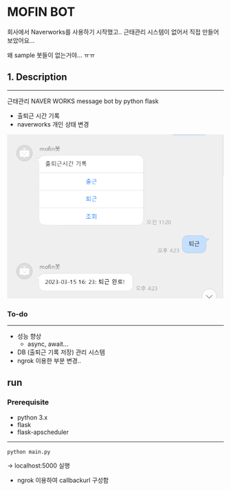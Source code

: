 # MOFIN BOT
회사에서 Naverworks를 사용하기 시작했고.. 근태관리 시스템이 없어서 직접 만들어 보았어요...
 
 왜 sample 봇들이 없는거야... ㅠㅠ



## 1. Description
------------------------
근태관리 NAVER WORKS message bot by python flask

- 출퇴근 시간 기록
- naverworks 개인 상태 변경

![title](example.png)

### To-do
----
- 성능 향상
    - async, await...
- DB (출퇴근 기록 저장) 관리 시스템
- ngrok 이용한 부분 변경..


## run

### Prerequisite
- python 3.x
- flask
- flask-apscheduler
---
```
python main.py
```

-> localhost:5000 실행
- ngrok 이용하여 callbackurl 구성함